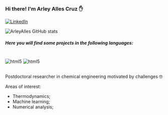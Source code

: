 ### Hi there! I'm Arley Alles Cruz ✋

[![LinkedIn](https://img.shields.io/badge/LinkedIn-0077B5?style=for-the-badge&logo=linkedin&logoColor=white)](https://www.linkedin.com/in/arley-alles/)

![ArleyAlles GitHub stats](https://github-readme-stats.vercel.app/api?username=ArleyAlles&show_icons=true&theme=onedark)

##### Here you will find some projects in the following languages:
<div style="display: inline_block"><br/>
<img align="center" alt="html5" src="https://img.shields.io/badge/Python-3776AB?style=for-the-badge&logo=python&logoColor=white" />
<img align="center" alt="html5" src="https://img.shields.io/badge/Arduino-blue?style=for-the-badge&logo=arduino&logoColor=white" />  
</div><br/>

Postdoctoral researcher in chemical engineering motivated by challenges 🤓

Areas of interest:

* Thermodynamics;
* Machine learning;
* Numerical analysis;
